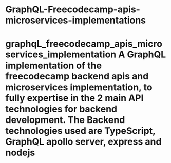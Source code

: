 # GraphQL-Freecodecamp-apis-microservices-implementations
# graphqL_freecodecamp_apis_microservices_implementation A GraphQL implementation of the freecodecamp backend apis and microservices implementation, to fully expertise in the 2 main API technologies for backend development. The Backend technologies used are TypeScript, GraphQL apollo server, express and nodejs
